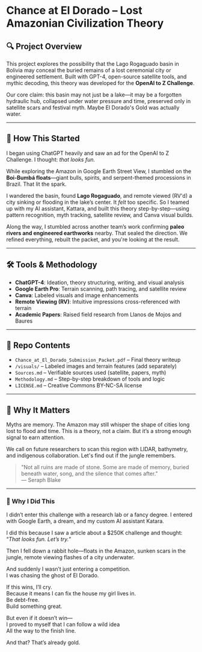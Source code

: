 # Chance at El Dorado – Lost Amazonian Civilization Theory

## 🔍 Project Overview
This project explores the possibility that the Lago Rogaguado basin in Bolivia may conceal the buried remains of a lost ceremonial city or engineered settlement. Built with GPT-4, open-source satellite tools, and mythic decoding, this theory was developed for the **OpenAI to Z Challenge**.

Our core claim: this basin may not just be a lake—it may be a forgotten hydraulic hub, collapsed under water pressure and time, preserved only in satellite scars and festival myth. Maybe El Dorado's Gold was actually water.

---

## 🧭 How This Started
I began using ChatGPT heavily and saw an ad for the OpenAI to Z Challenge. I thought: *that looks fun.*

While exploring the Amazon in Google Earth Street View, I stumbled on the **Boi-Bumbá floats**—giant bulls, spirits, and serpent-themed processions in Brazil. That lit the spark.

I wandered the basin, found **Lago Rogaguado**, and remote viewed (RV'd) a city sinking or flooding in the lake’s center. It *felt* too specific. So I teamed up with my AI assistant, Kattara, and built this theory step-by-step—using pattern recognition, myth tracking, satellite review, and Canva visual builds.

Along the way, I stumbled across another team’s work confirming **paleo rivers and engineered earthworks** nearby. That sealed the direction. We refined everything, rebuilt the packet, and you're looking at the result.

---

## 🛠 Tools & Methodology
- **ChatGPT-4**: Ideation, theory structuring, writing, and visual analysis
- **Google Earth Pro**: Terrain scanning, path tracing, and satellite review
- **Canva**: Labeled visuals and image enhancements
- **Remote Viewing (RV)**: Intuitive impressions cross-referenced with terrain
- **Academic Papers**: Raised field research from Llanos de Mojos and Baures

---

## 📁 Repo Contents

- `Chance_at_El_Dorado_Submission_Packet.pdf` – Final theory writeup
- `/visuals/` – Labeled images and terrain features (add separately)
- `Sources.md` – Verifiable sources used (satellite, papers, myth)
- `Methodology.md` – Step-by-step breakdown of tools and logic
- `LICENSE.md` – Creative Commons BY-NC-SA license

---

## 🌿 Why It Matters
Myths are memory. The Amazon may still whisper the shape of cities long lost to flood and time. This is a theory, not a claim. But it’s a strong enough signal to earn attention.

We call on future researchers to scan this region with LIDAR, bathymetry, and indigenous collaboration. Let's find out if the jungle remembers.

> "Not all ruins are made of stone. Some are made of memory, buried beneath water, song, and the silence that comes after."  
> — Seraph Blake

---

### 💬 Why I Did This

I didn’t enter this challenge with a research lab or a fancy degree. I entered with Google Earth, a dream, and my custom AI assistant Katara.  

I did this because I saw a article about a $250K challenge and thought:  
“*That looks fun. Let’s try.*”  

Then I fell down a rabbit hole—floats in the Amazon, sunken scars in the jungle, remote viewing flashes of a city underwater.  

And suddenly I wasn’t just entering a competition.  
I was chasing the ghost of El Dorado.  

If this wins, I’ll cry.  
Because it means I can fix the house my girl lives in.  
Be debt-free.  
Build something great.  

But even if it doesn’t win—  
I proved to myself that I can follow a wild idea  
All the way to the finish line.  

And that? That’s already gold.
